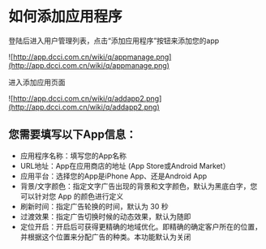 # 如何添加应用程序 #

登陆后进入用户管理列表，点击“添加应用程序”按钮来添加您的app

![http://app.dcci.com.cn/wiki/q/appmanage.png](http://app.dcci.com.cn/wiki/q/appmanage.png)

进入添加应用页面

![http://app.dcci.com.cn/wiki/q/addapp2.png](http://app.dcci.com.cn/wiki/q/addapp2.png)

## 您需要填写以下App信息： ##

  * 应用程序名称：填写您的App名称
  * URL地址：App在应用商店的地址 (App Store或Android Market）
  * 应用平台：选择您的App是iPhone App、还是Android App
  * 背景/文字颜色：指定文字广告出现的背景和文字颜色，默认为黑底白字，您可以针对您 App 的颜色进行定义
  * 刷新时间：指定广告轮换的时间，默认为 30 秒
  * 过渡效果：指定广告切换时候的动态效果，默认为随即
  * 定位开启：开启后可获得更精确的地域优化。即精确的确定客户所在的位置，并根据这个位置来分配广告的种类。本功能默认为关闭